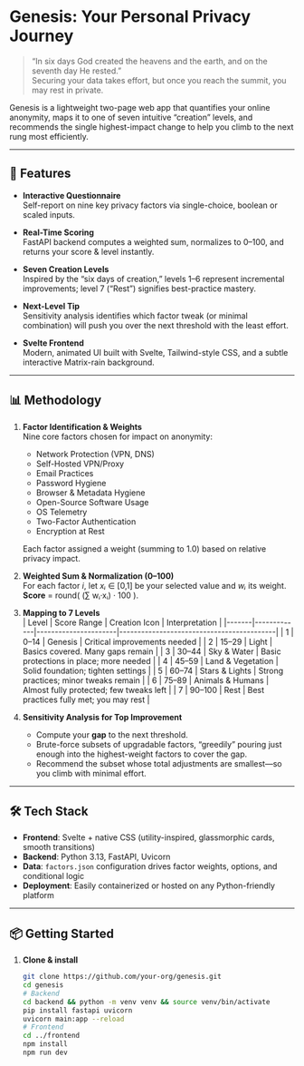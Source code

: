 # Genesis: Your Personal Privacy Journey

> “In six days God created the heavens and the earth, and on the seventh day He rested.”  
> Securing your data takes effort, but once you reach the summit, you may rest in private.

Genesis is a lightweight two-page web app that quantifies your online anonymity, maps it to one of seven intuitive “creation” levels, and recommends the single highest-impact change to help you climb to the next rung most efficiently.

---

## 🚀 Features

- **Interactive Questionnaire**  
  Self-report on nine key privacy factors via single-choice, boolean or scaled inputs.

- **Real-Time Scoring**  
  FastAPI backend computes a weighted sum, normalizes to 0–100, and returns your score & level instantly.

- **Seven Creation Levels**  
  Inspired by the “six days of creation,” levels 1–6 represent incremental improvements; level 7 (“Rest”) signifies best-practice mastery.

- **Next-Level Tip**  
  Sensitivity analysis identifies which factor tweak (or minimal combination) will push you over the next threshold with the least effort.

- **Svelte Frontend**  
  Modern, animated UI built with Svelte, Tailwind-style CSS, and a subtle interactive Matrix-rain background.

---

## 📊 Methodology

1. **Factor Identification & Weights**  
   Nine core factors chosen for impact on anonymity:
   - Network Protection (VPN, DNS)
   - Self-Hosted VPN/Proxy
   - Email Practices
   - Password Hygiene
   - Browser & Metadata Hygiene
   - Open-Source Software Usage
   - OS Telemetry
   - Two-Factor Authentication
   - Encryption at Rest  

   Each factor assigned a weight (summing to 1.0) based on relative privacy impact.

2. **Weighted Sum & Normalization (0–100)**  
   For each factor _i_, let _xᵢ_ ∈ [0,1] be your selected value and _wᵢ_ its weight.  
   **Score** = round( (∑ wᵢ·xᵢ) · 100 ).

3. **Mapping to 7 Levels**  
   | Level | Score Range | Creation Icon        | Interpretation                            |
   |-------|-------------|----------------------|-------------------------------------------|
   | 1     | 0–14        | Genesis              | Critical improvements needed              |
   | 2     | 15–29       | Light                | Basics covered. Many gaps remain          |
   | 3     | 30–44       | Sky & Water          | Basic protections in place; more needed   |
   | 4     | 45–59       | Land & Vegetation    | Solid foundation; tighten settings        |
   | 5     | 60–74       | Stars & Lights       | Strong practices; minor tweaks remain     |
   | 6     | 75–89       | Animals & Humans     | Almost fully protected; few tweaks left   |
   | 7     | 90–100      | Rest                 | Best practices fully met; you may rest    |

4. **Sensitivity Analysis for Top Improvement**  
   - Compute your **gap** to the next threshold.  
   - Brute-force subsets of upgradable factors, “greedily” pouring just enough into the highest-weight factors to cover the gap.  
   - Recommend the subset whose total adjustments are smallest—so you climb with minimal effort.

---

## 🛠️ Tech Stack

- **Frontend**: Svelte + native CSS (utility-inspired, glassmorphic cards, smooth transitions)  
- **Backend**: Python 3.13, FastAPI, Uvicorn  
- **Data**: `factors.json` configuration drives factor weights, options, and conditional logic  
- **Deployment**: Easily containerized or hosted on any Python-friendly platform  

---

## 📦 Getting Started

1. **Clone & install**  
   ```bash
   git clone https://github.com/your-org/genesis.git
   cd genesis
   # Backend
   cd backend && python -m venv venv && source venv/bin/activate
   pip install fastapi uvicorn
   uvicorn main:app --reload
   # Frontend
   cd ../frontend
   npm install
   npm run dev
